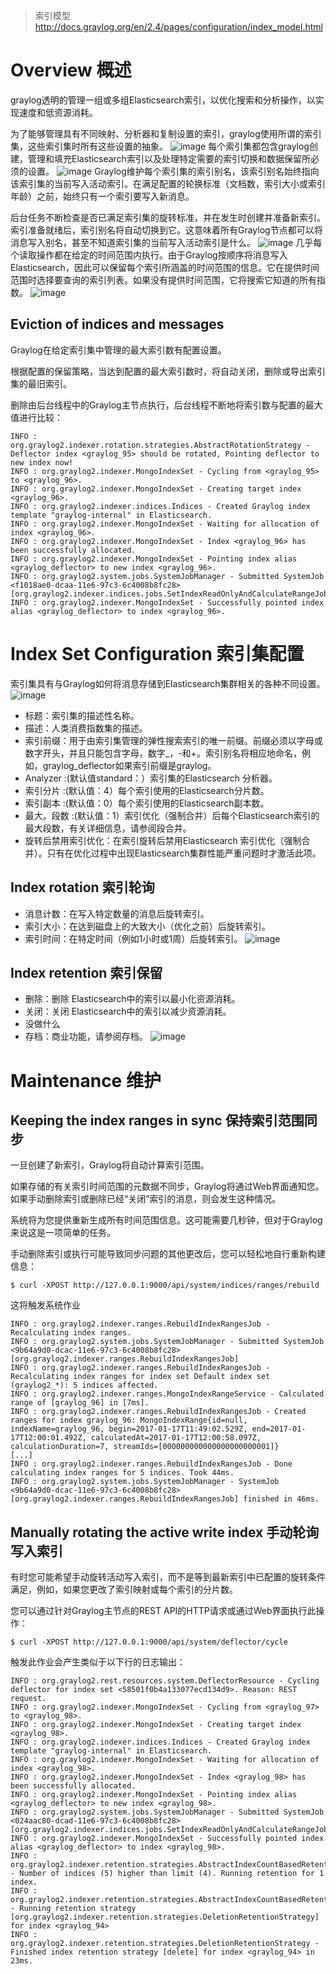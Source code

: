 > 索引模型 http://docs.graylog.org/en/2.4/pages/configuration/index_model.html

# Overview 概述
graylog透明的管理一组或多组Elasticsearch索引，以优化搜索和分析操作，以实现速度和低资源消耗。

为了能够管理具有不同映射、分析器和复制设置的索引，graylog使用所谓的索引集，这些索引集时所有这些设置的抽象。
![image](https://github.com/mds1455975151/tools/blob/master/log/graylog/docs/images/index_set_overview.png)
每个索引集都包含graylog创建，管理和填充Elasticsearch索引以及处理特定需要的索引切换和数据保留所必须的设置。
![image](https://github.com/mds1455975151/tools/blob/master/log/graylog/docs/images/index_set_details.png)
Graylog维护每个索引集的索引别名，该索引别名始终指向该索引集的当前写入活动索引。在满足配置的轮换标准（文档数，索引大小或索引年龄）之前，始终只有一个索引要写入新消息。

后台任务不断检查是否已满足索引集的旋转标准，并在发生时创建并准备新索引。索引准备就绪后，索引别名将自动切换到它。这意味着所有Graylog节点都可以将消息写入别名，甚至不知道索引集的当前写入活动索引是什么。
![image](https://github.com/mds1455975151/tools/blob/master/log/graylog/docs/images/index_set_maintenance.png)
几乎每个读取操作都在给定的时间范围内执行。由于Graylog按顺序将消息写入Elasticsearch，因此可以保留每个索引所涵盖的时间范围的信息。它在提供时间范围时选择要查询的索引列表。如果没有提供时间范围，它将搜索它知道的所有指数。
![image](https://github.com/mds1455975151/tools/blob/master/vitess/docs/images/VitessOverview.png)
## Eviction of indices and messages
Graylog在给定索引集中管理的最大索引数有配置设置。

根据配置的保留策略，当达到配置的最大索引数时，将自动关闭，删除或导出索引集的最旧索引。

删除由后台线程中的Graylog主节点执行，后台线程不断地将索引数与配置的最大值进行比较：
```
INFO : org.graylog2.indexer.rotation.strategies.AbstractRotationStrategy - Deflector index <graylog_95> should be rotated, Pointing deflector to new index now!
INFO : org.graylog2.indexer.MongoIndexSet - Cycling from <graylog_95> to <graylog_96>.
INFO : org.graylog2.indexer.MongoIndexSet - Creating target index <graylog_96>.
INFO : org.graylog2.indexer.indices.Indices - Created Graylog index template "graylog-internal" in Elasticsearch.
INFO : org.graylog2.indexer.MongoIndexSet - Waiting for allocation of index <graylog_96>.
INFO : org.graylog2.indexer.MongoIndexSet - Index <graylog_96> has been successfully allocated.
INFO : org.graylog2.indexer.MongoIndexSet - Pointing index alias <graylog_deflector> to new index <graylog_96>.
INFO : org.graylog2.system.jobs.SystemJobManager - Submitted SystemJob <f1018ae0-dcaa-11e6-97c3-6c4008b8fc28> [org.graylog2.indexer.indices.jobs.SetIndexReadOnlyAndCalculateRangeJob]
INFO : org.graylog2.indexer.MongoIndexSet - Successfully pointed index alias <graylog_deflector> to index <graylog_96>.
```

# Index Set Configuration 索引集配置
索引集具有与Graylog如何将消息存储到Elasticsearch集群相关的各种不同设置。
![image]()
- 标题：索引集的描述性名称。
- 描述：人类消费指数集的描述。
- 索引前缀：用于由索引集管理的弹性搜索索引的唯一前缀。前缀必须以字母或数字开头，并且只能包含字母，数字_，-和+。索引别名将相应地命名，例如，graylog_deflector如果索引前缀是graylog。
- Analyzer :(默认值standard：）索引集的Elasticsearch 分析器。
- 索引分片 :(默认值：4）每个索引使用的Elasticsearch分片数。
- 索引副本 :(默认值：0）每个索引使用的Elasticsearch副本数。
- 最大。段数 :(默认值：1）索引优化（强制合并）后每个Elasticsearch索引的最大段数，有关详细信息，请参阅段合并。
- 旋转后禁用索引优化：在索引旋转后禁用Elasticsearch 索引优化（强制合并）。只有在优化过程中出现Elasticsearch集群性能严重问题时才激活此项。

## Index rotation 索引轮询
- 消息计数：在写入特定数量的消息后旋转索引。
- 索引大小：在达到磁盘上的大致大小（优化之前）后旋转索引。
- 索引时间：在特定时间（例如1小时或1周）后旋转索引。
![image](https://github.com/mds1455975151/tools/blob/master/vitess/docs/images/VitessOverview.png)
## Index retention 索引保留
- 删除：删除 Elasticsearch中的索引以最小化资源消耗。
- 关闭：关闭 Elasticsearch中的索引以减少资源消耗。
- 没做什么
- 存档：商业功能，请参阅存档。
![image](https://github.com/mds1455975151/tools/blob/master/vitess/docs/images/VitessOverview.png)
# Maintenance 维护
## Keeping the index ranges in sync 保持索引范围同步
一旦创建了新索引，Graylog将自动计算索引范围。

如果存储的有关索引时间范围的元数据不同步，Graylog将通过Web界面通知您。如果手动删除索引或删除已经“关闭”索引的消息，则会发生这种情况。

系统将为您提供重新生成所有时间范围信息。这可能需要几秒钟，但对于Graylog来说这是一项简单的任务。

手动删除索引或执行可能导致同步问题的其他更改后，您可以轻松地自行重新构建信息：
```
$ curl -XPOST http://127.0.0.1:9000/api/system/indices/ranges/rebuild
```
这将触发系统作业
```
INFO : org.graylog2.indexer.ranges.RebuildIndexRangesJob - Recalculating index ranges.
INFO : org.graylog2.system.jobs.SystemJobManager - Submitted SystemJob <9b64a9d0-dcac-11e6-97c3-6c4008b8fc28> [org.graylog2.indexer.ranges.RebuildIndexRangesJob]
INFO : org.graylog2.indexer.ranges.RebuildIndexRangesJob - Recalculating index ranges for index set Default index set (graylog2_*): 5 indices affected.
INFO : org.graylog2.indexer.ranges.MongoIndexRangeService - Calculated range of [graylog_96] in [7ms].
INFO : org.graylog2.indexer.ranges.RebuildIndexRangesJob - Created ranges for index graylog_96: MongoIndexRange{id=null, indexName=graylog_96, begin=2017-01-17T11:49:02.529Z, end=2017-01-17T12:00:01.492Z, calculatedAt=2017-01-17T12:00:58.097Z, calculationDuration=7, streamIds=[000000000000000000000001]}
[...]
INFO : org.graylog2.indexer.ranges.RebuildIndexRangesJob - Done calculating index ranges for 5 indices. Took 44ms.
INFO : org.graylog2.system.jobs.SystemJobManager - SystemJob <9b64a9d0-dcac-11e6-97c3-6c4008b8fc28> [org.graylog2.indexer.ranges.RebuildIndexRangesJob] finished in 46ms.
```
## Manually rotating the active write index 手动轮询写入索引
有时您可能希望手动旋转活动写入索引，而不是等到最新索引中已配置的旋转条件满足，例如，如果您更改了索引映射或每个索引的分片数。

您可以通过针对Graylog主节点的REST API的HTTP请求或通过Web界面执行此操作：
```
$ curl -XPOST http://127.0.0.1:9000/api/system/deflector/cycle
```
触发此作业会产生类似于以下行的日志输出：
```
INFO : org.graylog2.rest.resources.system.DeflectorResource - Cycling deflector for index set <58501f0b4a133077ecd134d9>. Reason: REST request.
INFO : org.graylog2.indexer.MongoIndexSet - Cycling from <graylog_97> to <graylog_98>.
INFO : org.graylog2.indexer.MongoIndexSet - Creating target index <graylog_98>.
INFO : org.graylog2.indexer.indices.Indices - Created Graylog index template "graylog-internal" in Elasticsearch.
INFO : org.graylog2.indexer.MongoIndexSet - Waiting for allocation of index <graylog_98>.
INFO : org.graylog2.indexer.MongoIndexSet - Index <graylog_98> has been successfully allocated.
INFO : org.graylog2.indexer.MongoIndexSet - Pointing index alias <graylog_deflector> to new index <graylog_98>.
INFO : org.graylog2.system.jobs.SystemJobManager - Submitted SystemJob <024aac80-dcad-11e6-97c3-6c4008b8fc28> [org.graylog2.indexer.indices.jobs.SetIndexReadOnlyAndCalculateRangeJob]
INFO : org.graylog2.indexer.MongoIndexSet - Successfully pointed index alias <graylog_deflector> to index <graylog_98>.
INFO : org.graylog2.indexer.retention.strategies.AbstractIndexCountBasedRetentionStrategy - Number of indices (5) higher than limit (4). Running retention for 1 index.
INFO : org.graylog2.indexer.retention.strategies.AbstractIndexCountBasedRetentionStrategy - Running retention strategy [org.graylog2.indexer.retention.strategies.DeletionRetentionStrategy] for index <graylog_94>
INFO : org.graylog2.indexer.retention.strategies.DeletionRetentionStrategy - Finished index retention strategy [delete] for index <graylog_94> in 23ms.
```
